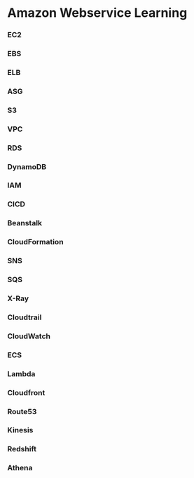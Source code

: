 # Amazon Webservice Learning

### EC2
### EBS
### ELB
### ASG
### S3
### VPC
### RDS
### DynamoDB
### IAM
### CICD
### Beanstalk
### CloudFormation
### SNS
### SQS
### X-Ray
### Cloudtrail
### CloudWatch
### ECS
### Lambda
### Cloudfront
### Route53
### Kinesis
### Redshift
### Athena
